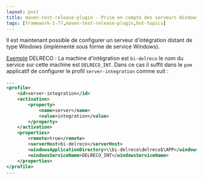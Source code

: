 ```yaml
---
layout: post
title: maven-test-release-plugin - Prise en compte des serveurs Windows distant
tags: [framework-1-77,maven-test-release-plugin,hot-topics]
---
```

Il est maintenant possible de configurer un serveur d'intégration distant de type Windows (implémenté sous forme de service Windows).

<u>Exemple</u> DELRECO : La machine d'intégration est ```bi-delreco``` le nom du service sur cette machine est ```DELRECO_INT```. Dans ce cas il suffit dans le ```pom``` applicatif de configurer le profil ```server-integration``` comme suit :
```xml
...
<profile>
    <id>server-integration</id>
    <activation>
        <property>
            <name>server</name>
            <value>integration</value>
        </property>
    </activation>
    <properties>
        <remote>true</remote>
        <serverHost>bi-delreco</serverHost>
        <windowsApplicationDirectory>\\bi-delreco\delreco$\APP</windowsApplicationDirectory>
        <windowsServiceName>DELRECO_INT</windowsServiceName>
    </properties>
</profile>
...
```
